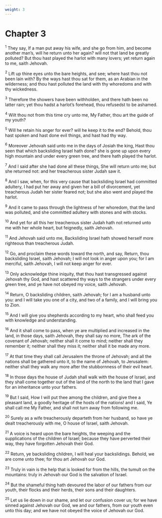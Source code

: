 ```yaml
---
weight: 3
---
```


# Chapter 3

<sup>1</sup> They say, If a man put away his wife, and she go from him, and become another man’s, will he return unto her again? will not that land be greatly polluted? But thou hast played the harlot with many lovers; yet return again to me, saith Jehovah. 

<sup>2</sup> Lift up thine eyes unto the bare heights, and see; where hast thou not been lain with? By the ways hast thou sat for them, as an Arabian in the wilderness; and thou hast polluted the land with thy whoredoms and with thy wickedness. 

<sup>3</sup> Therefore the showers have been withholden, and there hath been no latter rain; yet thou hadst a harlot’s forehead, thou refusedst to be ashamed. 

<sup>4</sup> Wilt thou not from this time cry unto me, My Father, thou art the guide of my youth? 

<sup>5</sup> Will he retain his anger for ever? will he keep it to the end? Behold, thou hast spoken and hast done evil things, and hast had thy way. 

<sup>6</sup> Moreover Jehovah said unto me in the days of Josiah the king, Hast thou seen that which backsliding Israel hath done? she is gone up upon every high mountain and under every green tree, and there hath played the harlot. 

<sup>7</sup> And I said after she had done all these things, She will return unto me; but she returned not: and her treacherous sister Judah saw it. 

<sup>8</sup> And I saw, when, for this very cause that backsliding Israel had committed adultery, I had put her away and given her a bill of divorcement, yet treacherous Judah her sister feared not; but she also went and played the harlot. 

<sup>9</sup> And it came to pass through the lightness of her whoredom, that the land was polluted, and she committed adultery with stones and with stocks. 

<sup>10</sup> And yet for all this her treacherous sister Judah hath not returned unto me with her whole heart, but feignedly, saith Jehovah. 

<sup>11</sup> And Jehovah said unto me, Backsliding Israel hath showed herself more righteous than treacherous Judah. 

<sup>12</sup> Go, and proclaim these words toward the north, and say, Return, thou backsliding Israel, saith Jehovah; I will not look in anger upon you; for I am merciful, saith Jehovah, I will not keep anger for ever. 

<sup>13</sup> Only acknowledge thine iniquity, that thou hast transgressed against Jehovah thy God, and hast scattered thy ways to the strangers under every green tree, and ye have not obeyed my voice, saith Jehovah. 

<sup>14</sup> Return, O backsliding children, saith Jehovah; for I am a husband unto you: and I will take you one of a city, and two of a family, and I will bring you to Zion. 

<sup>15</sup> And I will give you shepherds according to my heart, who shall feed you with knowledge and understanding. 

<sup>16</sup> And it shall come to pass, when ye are multiplied and increased in the land, in those days, saith Jehovah, they shall say no more, The ark of the covenant of Jehovah; neither shall it come to mind; neither shall they remember it; neither shall they miss it; neither shall it be made any more. 

<sup>17</sup> At that time they shall call Jerusalem the throne of Jehovah; and all the nations shall be gathered unto it, to the name of Jehovah, to Jerusalem: neither shall they walk any more after the stubbornness of their evil heart. 

<sup>18</sup> In those days the house of Judah shall walk with the house of Israel, and they shall come together out of the land of the north to the land that I gave for an inheritance unto your fathers. 

<sup>19</sup> But I said, How I will put thee among the children, and give thee a pleasant land, a goodly heritage of the hosts of the nations! and I said, Ye shall call me My Father, and shall not turn away from following me. 

<sup>20</sup> Surely as a wife treacherously departeth from her husband, so have ye dealt treacherously with me, O house of Israel, saith Jehovah. 

<sup>21</sup> A voice is heard upon the bare heights, the weeping and the supplications of the children of Israel; because they have perverted their way, they have forgotten Jehovah their God. 

<sup>22</sup> Return, ye backsliding children, I will heal your backslidings. Behold, we are come unto thee; for thou art Jehovah our God. 

<sup>23</sup> Truly in vain is the help that is looked for from the hills, the tumult on the mountains: truly in Jehovah our God is the salvation of Israel. 

<sup>24</sup> But the shameful thing hath devoured the labor of our fathers from our youth, their flocks and their herds, their sons and their daughters. 

<sup>25</sup> Let us lie down in our shame, and let our confusion cover us; for we have sinned against Jehovah our God, we and our fathers, from our youth even unto this day; and we have not obeyed the voice of Jehovah our God. 


